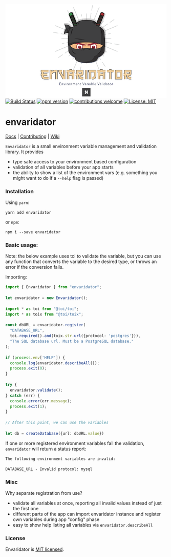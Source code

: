 ![Envaridator Logo](/assets/envaridator-logo.png)
[![Build Status](https://travis-ci.com/hfour/envaridator.svg?branch=master)](https://travis-ci.com/hfour/envaridator)
[![npm version](https://badge.fury.io/js/envaridator.svg)](https://www.npmjs.com/package/envaridator)
[![contributions welcome](https://img.shields.io/badge/contributions-welcome-brightgreen.svg?style=flat)]()
[![License: MIT](https://img.shields.io/badge/License-MIT-yellow.svg)](https://github.com/hfour/envaridator/blob/master/LICENSE.md)

# envaridator
[Docs](https://github.com/hfour/envaridator/wiki/Docs) | [Contributing](https://github.com/hfour/envaridator/wiki/Contributing) | [Wiki](https://github.com/hfour/envaridator/wiki)

`Envaridator` is a small environment variable management and validation library. It provides

* type safe access to your environment based configuration
* validation of all variables before your app starts
* the ability to show a list of the environment vars (e.g. something you might want to do if a `--help` flag is passed)


### Installation
Using `yarn`:
```
yarn add envaridator
```

or `npm`:
```
npm i --save envaridator
```

### Basic usage:

Note: the below example uses toi to validate the variable, but you can use any function that converts the variable to the desired type, or throws an error if the conversion fails.

Importing:
```typescript
import { Envaridator } from "envaridator";

let envaridator = new Envaridator();

import * as toi from "@toi/toi";
import * as toix from "@toi/toix";

const dbURL = envaridator.register(
  "DATABASE_URL",
  toi.required().and(toix.str.url({protocol: 'postgres'})),
  "The SQL database url. Must be a PostgreSQL database."
);

if (process.env['HELP']) {
  console.log(envaridator.describeAll());
  process.exit(0);
}

try {
  envaridator.validate();
} catch (err) {
  console.error(err.message);
  process.exit(1);
}

// After this point, we can use the variables

let db = createDatabase({url: dbURL.value})
```

If one or more registered environment variables fail the validation, `envaridator` will return a status report:

```
The following environment variables are invalid:

DATABASE_URL - Invalid protocol: mysql
```

### Misc

Why separate registration from use?

* validate all variables at once, reporting all invalid values instead of just the first one
* different parts of the app can import envaridator instance and register own variables during app "config" phase
* easy to show help listing all variables via `envaridator.describeAll`

### License

Envaridator is [MIT licensed](https://github.com/hfour/envaridator/blob/master/LICENSE.md).
